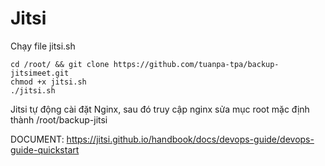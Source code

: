 # Jitsi

Chạy file jitsi.sh

    cd /root/ && git clone https://github.com/tuanpa-tpa/backup-jitsimeet.git
    chmod +x jitsi.sh
    ./jitsi.sh

Jitsi tự động cài đặt Nginx, sau đó truy cập nginx sửa mục root mặc định thành /root/backup-jitsi

DOCUMENT: https://jitsi.github.io/handbook/docs/devops-guide/devops-guide-quickstart
